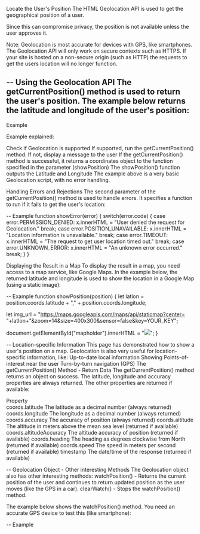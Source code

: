 Locate the User's Position
The HTML Geolocation API is used to get the geographical position of a user.

Since this can compromise privacy, the position is not available unless the user approves it.

Note: Geolocation is most accurate for devices with GPS, like smartphones. The Geolocation API will only work on secure contexts such as HTTPS.  If your site is hosted on a non-secure origin (such as HTTP) the requests to get the users location will no longer function.

--
Using the Geolocation API
The getCurrentPosition() method is used to return the user's position.
The example below returns the latitude and longitude of the user's position:
--
Example
<script>
const x = document.getElementById("demo");
function getLocation() {
  if (navigator.geolocation) {
    navigator.geolocation.getCurrentPosition(showPosition);
  } else {
    x.innerHTML = "Geolocation is not supported by this browser.";
  }
}

function showPosition(position) {
  x.innerHTML = "Latitude: " + position.coords.latitude +
  "<br>Longitude: " + position.coords.longitude;
}
</script>

Example explained:

Check if Geolocation is supported
If supported, run the getCurrentPosition() method. If not, display a message to the user
If the getCurrentPosition() method is successful, it returns a coordinates object to the function specified in the parameter (showPosition)
The showPosition() function outputs the Latitude and Longitude
The example above is a very basic Geolocation script, with no error handling.

Handling Errors and Rejections
The second parameter of the getCurrentPosition() method is used to handle errors. It specifies a function to run if it fails to get the user's location:

--
Example
function showError(error) {
  switch(error.code) {
    case error.PERMISSION_DENIED:
      x.innerHTML = "User denied the request for Geolocation."
      break;
    case error.POSITION_UNAVAILABLE:
      x.innerHTML = "Location information is unavailable."
      break;
    case error.TIMEOUT:
      x.innerHTML = "The request to get user location timed out."
      break;
    case error.UNKNOWN_ERROR:
      x.innerHTML = "An unknown error occurred."
      break;
  }
}

Displaying the Result in a Map
To display the result in a map, you need access to a map service, like Google Maps.
In the example below, the returned latitude and longitude is used to show the location in a Google Map (using a static image):

--
Example
function showPosition(position) {
  let latlon = position.coords.latitude + "," + position.coords.longitude;

  let img_url = "https://maps.googleapis.com/maps/api/staticmap?center=
  "+latlon+"&zoom=14&size=400x300&sensor=false&key=YOUR_KEY";

  document.getElementById("mapholder").innerHTML = "<img src='"+img_url+"'>";
}

--
Location-specific Information
This page has demonstrated how to show a user's position on a map.
Geolocation is also very useful for location-specific information, like:
    Up-to-date local information
    Showing Points-of-interest near the user
    Turn-by-turn navigation (GPS)
    The getCurrentPosition() Method - Return Data
    The getCurrentPosition() method returns an object on success. The latitude, longitude and accuracy properties are always returned. The other properties are returned if available:


Property	
coords.latitude	            The latitude as a decimal number (always returned)
coords.longitude	        The longitude as a decimal number (always returned)
coords.accuracy	            The accuracy of position (always returned)
coords.altitude	            The altitude in meters above the mean sea level (returned if available)
coords.altitudeAccuracy	    The altitude accuracy of position (returned if available)
coords.heading	            The heading as degrees clockwise from North (returned if available)
coords.speed	            The speed in meters per second (returned if available)
timestamp	                The date/time of the response (returned if available)

--
Geolocation Object - Other interesting Methods
The Geolocation object also has other interesting methods:
    watchPosition() - Returns the current position of the user and continues to return updated position as the user moves (like the GPS in a car).
    clearWatch() - Stops the watchPosition() method.

The example below shows the watchPosition() method. You need an accurate GPS device to test this (like smartphone):

--
Example
<script>
const x = document.getElementById("demo");
function getLocation() {
  if (navigator.geolocation) {
    navigator.geolocation.watchPosition(showPosition);
  } else {
    x.innerHTML = "Geolocation is not supported by this browser.";
  }
}
function showPosition(position) {
  x.innerHTML = "Latitude: " + position.coords.latitude +
  "<br>Longitude: " + position.coords.longitude;
}
</script>